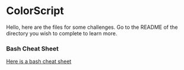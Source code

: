 # ColorScript

Hello, here are the files for some challenges. Go to the README of the directory you wish to complete to learn more.
### Bash Cheat Sheet
[Here is a bash cheat sheet](https://devhints.io/bash#conditionals)